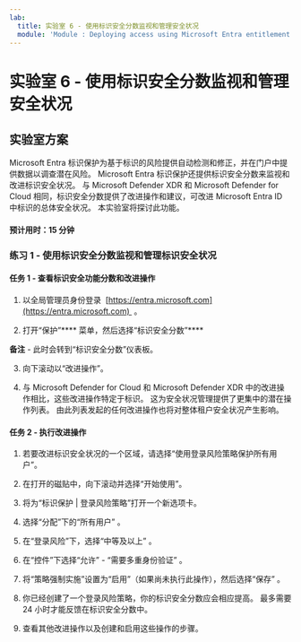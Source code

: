 ```yaml
---
lab:
  title: 实验室 6 - 使用标识安全分数监视和管理安全状况
  module: 'Module : Deploying access using Microsoft Entra entitlement management'
---
```


# 实验室 6 - 使用标识安全分数监视和管理安全状况

## 实验室方案

Microsoft Entra 标识保护为基于标识的风险提供自动检测和修正，并在门户中提供数据以调查潜在风险。 Microsoft Entra 标识保护还提供标识安全分数来监视和改进标识安全状况。  与 Microsoft Defender XDR 和 Microsoft Defender for Cloud 相同，标识安全分数提供了改进操作和建议，可改进 Microsoft Entra ID 中标识的总体安全状况。  本实验室将探讨此功能。 

#### 预计用时：15 分钟

### 练习 1 - 使用标识安全分数监视和管理标识安全状况

#### 任务 1 - 查看标识安全功能分数和改进操作

1. 以全局管理员身份登录  [https://entra.microsoft.com](https://entra.microsoft.com)  。

2. 打开“保护”**** 菜单，然后选择“标识安全分数”****

**备注** - 此时会转到“标识安全分数”仪表板。

3. 向下滚动以“改进操作”。

4. 与 Microsoft Defender for Cloud 和 Microsoft Defender XDR 中的改进操作相比，这些改进操作特定于标识。  这为安全状况管理提供了更集中的潜在操作列表。  由此列表发起的任何改进操作也将对整体租户安全状况产生影响。 

#### 任务 2 - 执行改进操作

1. 若要改进标识安全状况的一个区域，请选择“使用登录风险策略保护所有用户”。

2. 在打开的磁贴中，向下滚动并选择“开始使用”。

3. 将为“标识保护 | 登录风险策略”打开一个新选项卡。

4. 选择“分配”下的“所有用户” 。

5. 在“登录风险”下，选择“中等及以上” 。

6. 在“控件”下选择“允许” - “需要多重身份验证”  。

7. 将“策略强制实施”设置为“启用”（如果尚未执行此操作），然后选择“保存”  。

8. 你已经创建了一个登录风险策略，你的标识安全分数应会相应提高。  最多需要 24 小时才能反馈在标识安全分数中。

9. 查看其他改进操作以及创建和启用这些操作的步骤。
